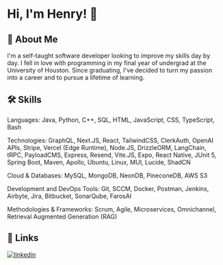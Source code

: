 # Hi, I'm Henry! 👋


## 🚀 About Me
I'm a self-taught software developer looking to improve my skills day by day. I fell in love with programming in my final year of undergrad at the University of Houston. Since graduating, I've decided to turn my passion into a career and to pursue a lifetime of learning.


## 🛠 Skills
Languages: Java, Python, C++, SQL, HTML, JavaScript, CSS, TypeScript, Bash

Technologies: GraphQL, Next.JS, React, TailwindCSS, ClerkAuth, OpenAI APIs, Stripe, Vercel (Edge Runtime), Node.JS, DrizzleORM, LangChain, tRPC, PayloadCMS, Express, Resend, Vite.JS, Expo, React Native, JUnit 5, Spring Boot, Maven, Apollo, Ubuntu, Linux, MUI, Lucide, ShadCN

Cloud & Databases: MySQL, MongoDB, NeonDB, PineconeDB, AWS S3

Development and DevOps Tools: Git, SCCM, Docker, Postman, Jenkins, Airbyte, Jira, Bitbucket, SonarQube, FarosAI

Methodologies & Frameworks: Scrum, Agile, Microservices, Omnichannel, Retrieval Augmented Generation (RAG)


## 🔗 Links
[![linkedin](https://img.shields.io/badge/linkedin-0A66C2?style=for-the-badge&logo=linkedin&logoColor=white)](https://www.linkedin.com/in/henry-nguyen682/)
